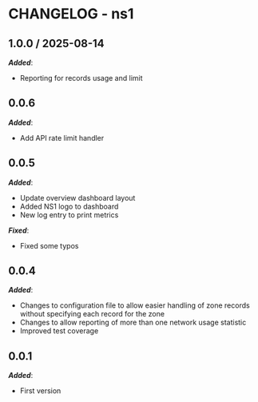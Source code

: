 # CHANGELOG - ns1

## 1.0.0 / 2025-08-14

***Added***:

* Reporting for records usage and limit

## 0.0.6

***Added***:

* Add API rate limit handler

## 0.0.5

***Added***:

* Update overview dashboard layout
* Added NS1 logo to dashboard
* New log entry to print metrics

***Fixed***:

* Fixed some typos

## 0.0.4

***Added***:

* Changes to configuration file to allow easier handling of zone records without specifying each record for the zone
* Changes to allow reporting of more than one network usage statistic
* Improved test coverage

## 0.0.1

***Added***:

* First version
